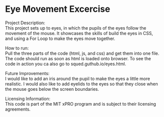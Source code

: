 # Eye Movement Excercise

Project Description:<br>
This project sets up to eyes, in which the pupils of the eyes follow the movement of the mouse.  It showcases the skills of build the eyes in CSS, and using a For Loop to make the eyes move together.

How to run:<br>
Pull the three parts of the code (html, js, and css) and get them into one file.  The code should run as soon as html is loaded onto browser.  To see the code in action you ca also go to squed.guthub.io/eyes.html.

Future Improvements:<br>
I would like to add an iris around the pupil to make the eyes a little more realistic.  I would also like to add eyelids to the eyes so that they close when the mouse goes below the screen boundaries.

Licensing Information:<br>
This code is part of the MIT xPRO program and is subject to their licensing agreements.

